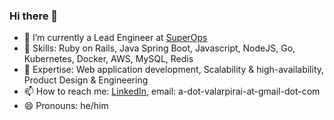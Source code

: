 ### Hi there 👋

<!--
**valarpirai/valarpirai** is a ✨ _special_ ✨ repository because its `README.md` (this file) appears on your GitHub profile.

Here are some ideas to get you started:
-->

- 🔭 I’m currently a Lead Engineer at [SuperOps](https://www.superops.com/)
- 🌱 Skills: Ruby on Rails, Java Spring Boot, Javascript, NodeJS, Go, Kubernetes, Docker, AWS, MySQL, Redis
- 🌱 Expertise: Web application development, Scalability & high-availability, Product Design & Engineering
- 📫 How to reach me: [LinkedIn](https://www.linkedin.com/in/valarpirai), email: a-dot-valarpirai-at-gmail-dot-com
- 😄 Pronouns: he/him

